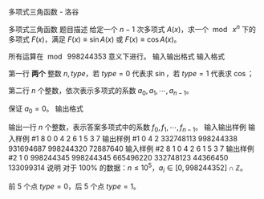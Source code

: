 



多项式三角函数 - 洛谷














多项式三角函数
题目描述
给定一个 $n-1$ 次多项式 $A(x)$，求一个 $\bmod{\:x^n}$ 下的多项式 $F(x)$，满足 $F(x)\equiv\sin{A(x)}$ 或 $F(x)\equiv\cos{A(x)}$。

所有运算在 $\bmod\ 998244353$ 意义下进行。
输入输出格式
输入格式

第一行 **两个** 整数 $n,type$，若 $type=0$ 代表求 $\sin$，若 $type=1$ 代表求 $\cos$；

第二行 $n$ 个整数，依次表示多项式的系数 $a_0,a_1,\cdots,a_{n-1}$。

保证 $a_0=0$。
输出格式

输出一行 $n$ 个整数，表示答案多项式中的系数 $f_0,f_1,\cdots,f_{n-1}$。
输入输出样例
输入样例 #1
8 0
0 4 2 6 1 5 3 7
输出样例 #1
0 4 2 332748113 998244338 931694687 998244320 72887640
输入样例 #2
8 1
0 4 2 6 1 5 3 7
输出样例 #2
1 0 998244345 998244345 665496220 332748123 44366450 133099314
说明
对于 $100\%$ 的数据：$n\leq10^5$，$a_i\in[0,998244352]\cap\mathbb{Z}$。

前 $5$ 个点 $type=0$，后 $5$ 个点 $type=1$。






